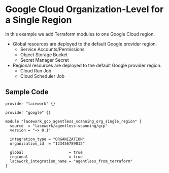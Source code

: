 # Google Cloud Organization-Level for a Single Region

In this example we add Terraform modules to one Google Cloud region.

- Global resources are deployed to the default Google provider region.
  - Service Accounts/Permissions
  - Object Storage Bucket
  - Secret Manager Secret
- Regional resources are deployed to the default Google provider region.
  - Cloud Run Job
  - Cloud Scheduler Job

## Sample Code

```hcl
provider "lacework" {}

provider "google" {}

module "lacework_gcp_agentless_scanning_org_single_region" {
  source  = "lacework/agentless-scanning/gcp"
  version = "~> 0.1"

  integration_type = "ORGANIZATION"
  organization_id  = "123456789012"

  global                    = true
  regional                  = true
  lacework_integration_name = "agentless_from_terraform"
}
```
